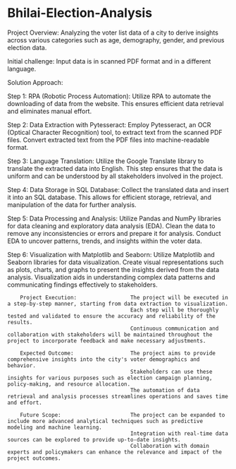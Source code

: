 # Bhilai-Election-Analysis
Project Overview:  Analyzing the voter list data of a city to derive insights across various categories such as age, demography, gender, and previous election data.

Initial challenge: Input data is in scanned PDF format and in a different language.

Solution Approach:

Step 1: RPA (Robotic Process Automation):  Utilize RPA to automate the downloading of data from the website. This ensures efficient data retrieval and eliminates manual effort.

Step 2: Data Extraction with Pytesseract:  Employ Pytesseract, an OCR (Optical Character Recognition) tool, to extract text from the scanned PDF files.
                                           Convert extracted text from the PDF files into machine-readable format.

Step 3: Language Translation:              Utilize the Google Translate library to translate the extracted data into English.
                                           This step ensures that the data is uniform and can be understood by all stakeholders involved in the project.

Step 4: Data Storage in SQL Database:      Collect the translated data and insert it into an SQL database.
                                           This allows for efficient storage, retrieval, and manipulation of the data for further analysis.

Step 5: Data Processing and Analysis:      Utilize Pandas and NumPy libraries for data cleaning and exploratory data analysis (EDA).
                                           Clean the data to remove any inconsistencies or errors and prepare it for analysis.
                                           Conduct EDA to uncover patterns, trends, and insights within the voter data.

Step 6: Visualization
        with Matplotlib and Seaborn:       Utilize Matplotlib and Seaborn libraries for data visualization.
                                           Create visual representations such as plots, charts, and graphs to present the insights derived from the data analysis.
                                           Visualization aids in understanding complex data patterns and communicating findings effectively to stakeholders.


        Project Execution:                 The project will be executed in a step-by-step manner, starting from data extraction to visualization.
                                           Each step will be thoroughly tested and validated to ensure the accuracy and reliability of the results.
                                           Continuous communication and collaboration with stakeholders will be maintained throughout the project to incorporate feedback and make necessary adjustments.

        Expected Outcome:                  The project aims to provide comprehensive insights into the city's voter demographics and behavior.
                                           Stakeholders can use these insights for various purposes such as election campaign planning, policy-making, and resource allocation.
                                           The automation of data retrieval and analysis processes streamlines operations and saves time and effort.

        Future Scope:                      The project can be expanded to include more advanced analytical techniques such as predictive modeling and machine learning.
                                           Integration with real-time data sources can be explored to provide up-to-date insights.
                                           Collaboration with domain experts and policymakers can enhance the relevance and impact of the project outcomes.
